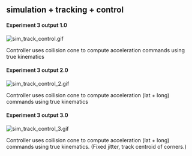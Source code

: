 ## simulation + tracking + control


#### Experiment 3 output 1.0
![sim_track_control.gif](./gifs/sim_track_control.gif)

Controller uses collision cone to compute acceleration commands using true kinematics


#### Experiment 3 output 2.0
![sim_track_control_2.gif](./gifs/sim_track_control_2.gif)

Controller uses collision cone to compute acceleration (lat + long) commands using true kinematics



#### Experiment 3 output 3.0
![sim_track_control_3.gif](./gifs/sim_track_control_3.gif)

Controller uses collision cone to compute acceleration (lat + long) commands using true kinematics. (Fixed jitter, track centroid of corners.)
